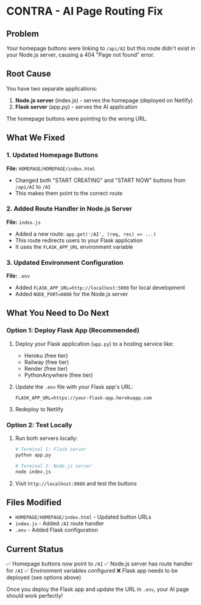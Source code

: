 # CONTRA - AI Page Routing Fix

## Problem
Your homepage buttons were linking to `/api/AI` but this route didn't exist in your Node.js server, causing a 404 "Page not found" error.

## Root Cause
You have two separate applications:
1. **Node.js server** (index.js) - serves the homepage (deployed on Netlify)
2. **Flask server** (app.py) - serves the AI application

The homepage buttons were pointing to the wrong URL.

## What We Fixed

### 1. Updated Homepage Buttons
**File:** `HOMEPAGE/HOMEPAGE/index.html`
- Changed both "START CREATING" and "START NOW" buttons from `/api/AI` to `/AI`
- This makes them point to the correct route

### 2. Added Route Handler in Node.js Server
**File:** `index.js`
- Added a new route: `app.get('/AI', (req, res) => ...)`
- This route redirects users to your Flask application
- It uses the `FLASK_APP_URL` environment variable

### 3. Updated Environment Configuration
**File:** `.env`
- Added `FLASK_APP_URL=http://localhost:5000` for local development
- Added `NODE_PORT=8080` for the Node.js server

## What You Need to Do Next

### Option 1: Deploy Flask App (Recommended)
1. Deploy your Flask application (`app.py`) to a hosting service like:
   - Heroku (free tier)
   - Railway (free tier)
   - Render (free tier)
   - PythonAnywhere (free tier)

2. Update the `.env` file with your Flask app's URL:
   ```
   FLASK_APP_URL=https://your-flask-app.herokuapp.com
   ```

3. Redeploy to Netlify

### Option 2: Test Locally
1. Run both servers locally:
   ```bash
   # Terminal 1: Flask server
   python app.py
   
   # Terminal 2: Node.js server
   node index.js
   ```

2. Visit `http://localhost:8080` and test the buttons

## Files Modified
- `HOMEPAGE/HOMEPAGE/index.html` - Updated button URLs
- `index.js` - Added `/AI` route handler
- `.env` - Added Flask configuration

## Current Status
✅ Homepage buttons now point to `/AI`
✅ Node.js server has route handler for `/AI`
✅ Environment variables configured
❌ Flask app needs to be deployed (see options above)

Once you deploy the Flask app and update the URL in `.env`, your AI page should work perfectly!
